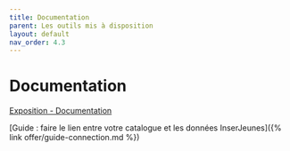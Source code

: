 ```yaml
---
title: Documentation
parent: Les outils mis à disposition
layout: default
nav_order: 4.3
---
```


# Documentation

[Exposition - Documentation](https://documentation.exposition.inserjeunes.beta.gouv.fr/)

[Guide : faire le lien entre votre catalogue et les données InserJeunes]({% link offer/guide-connection.md %})
